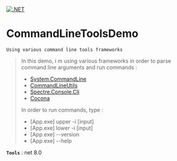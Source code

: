 [![.NET](https://github.com/aimenux/CommandLineToolsDemo/actions/workflows/ci.yml/badge.svg)](https://github.com/aimenux/CommandLineToolsDemo/actions/workflows/ci.yml)

# CommandLineToolsDemo
```
Using various command line tools frameworks
```

> In this demo, i m using various frameworks in order to parse command line arguments and run commands :
>
> - [System.CommandLine](https://github.com/dotnet/command-line-api)
> - [CommandLineUtils](https://github.com/natemcmaster/CommandLineUtils)
> - [Spectre.Console.Cli](https://spectreconsole.net/cli)
> - [Cocona](https://github.com/mayuki/Cocona)
>
> In order to run commands, type :
> - [App.exe] upper -i [input]
> - [App.exe] lower -i [input]
> - [App.exe] --version
> - [App.exe] --help
>

**`Tools`** : net 8.0